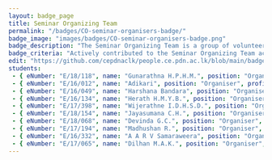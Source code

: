 ```yaml
---
layout: badge_page
title: Seminar Organizing Team
permalink: "/badges/CO-seminar-organisers-badge/"
badge_image: "images/badges/CO-seminar-organisers-badge.png"
badge_description: "The Seminar Organizing Team is a group of volunteers assisting to Organize seminars for students in the University of Peradeniya as well as other student's in other universities."
badge_criteria: "Actively contributed to the Seminar Organizing Team activities"
edit: "https://github.com/cepdnaclk/people.ce.pdn.ac.lk/blob/main/badges/CO-seminar-organisers-badge"
students: 
 - { eNumber: "E/18/118", name: "Gunarathna H.P.H.M.", position: "Organiser", profile_url: "/students/e18/118/", profile_image: "https://people.ce.pdn.ac.lk/images/students/e18/e18118.jpg", link: "#" }
 - { eNumber: "E/16/012", name: "Adikari", position: "Organiser", profile_url: "/students/e16/012/", profile_image: "https://people.ce.pdn.ac.lk/images/students/e16/e16012.jpg", link: "#" }
 - { eNumber: "E/16/049", name: "Harshana Bandara", position: "Organiser", profile_url: "/students/e16/049/", profile_image: "https://people.ce.pdn.ac.lk/images/students/e16/e16049.jpg", link: "#" }
 - { eNumber: "E/16/134", name: "Herath H.M.Y.B.", position: "Organiser", profile_url: "/students/e16/134/", profile_image: "https://people.ce.pdn.ac.lk/images/students/e16/e16134.jpg", link: "#" }
 - { eNumber: "E/17/398", name: "Wijerathne I.D.H.S.D.", position: "Organiser", profile_url: "/students/e17/398/", profile_image: "https://people.ce.pdn.ac.lk/images/students/e17/e17398.jpg", link: "#" }
 - { eNumber: "E/18/154", name: "Jayasumana C.H.", position: "Organiser", profile_url: "/students/e18/154/", profile_image: "https://people.ce.pdn.ac.lk/images/students/e18/e18154.jpg", link: "#" }
 - { eNumber: "E/18/068", name: "Devinda G.C.", position: "Organiser", profile_url: "/students/e18/068/", profile_image: "https://people.ce.pdn.ac.lk/images/students/e18/e18068.jpg", link: "#" }
 - { eNumber: "E/17/194", name: "Madhushan R.", position: "Organiser", profile_url: "/students/e17/194/", profile_image: "https://people.ce.pdn.ac.lk/images/students/e17/e17194.jpg", link: "#" }
 - { eNumber: "E/16/332", name: "A A R V Samaraweera", position: "Organiser", profile_url: "/students/e16/332/", profile_image: "https://people.ce.pdn.ac.lk/images/students/e16/e16332.jpg", link: "#" }
 - { eNumber: "E/17/065", name: "Dilhan M.A.K.", position: "Organiser", profile_url: "/students/e17/065/", profile_image: "https://people.ce.pdn.ac.lk/images/students/e17/e17065.jpg", link: "#" }
---
```

